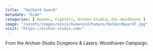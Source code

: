 ```yaml
---
title:  "Halberd Guard"
metadate: "hide"
categories: [ Humans, Fighters, Archon-Studio, DnL-Woodhaven ]
image: "/assets/images/minis/humanoid/humans/HalberdGuard7.jpg"
visit: "https://archon-studio.com/"
---
```

From the Archon-Studio Dungeons & Lasers: Woodhaven Campaign.